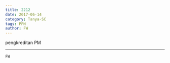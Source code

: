 ```yaml
---
title: 2212
date: 2017-06-14
category: Tanya-SC
tags: PPN
author: FW
---
```


pengkreditan PM

---



`FW`
